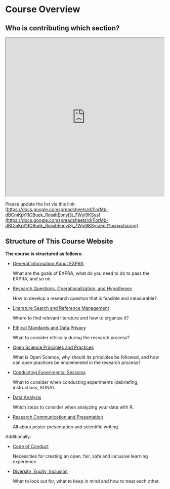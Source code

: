 # Course Overview

## Who is contributing which section?


<iframe src="https://docs.google.com/spreadsheets/d/e/2PACX-1vT5iQLhcUifhUrpBD1enidtDh8mVprYnbMUwyNwJUzUUO3VlA4sRkljbBzIxgfa0HPdn523SfhJtdr9/pubhtml?gid=0&single=true" width="500" height="500"></iframe>

Please update the list via this link: [https://docs.google.comspreadsheets/d/1lorMb-dBCmKpYRCBuek_RoisihEonyj3j_7Wyi9KSys](https://docs.google.comspreadsheets/d/1lorMb-dBCmKpYRCBuek_RoisihEonyj3j_7Wyi9KSys/edit?usp=sharing)

   
## Structure of This Course Website

**The course is structured as follows:**

* [General Information About EXPRA](/student-guide)

   What are the goals of EXPRA, what do you need to do to pass the EXPRA, and so on.

* [Research Questions, Operationalization, and Hypotheses](../content/intro_research)

   How to develop a research question that is feasible and measurable?   

* [Literature Search and Reference Management](../content/literature)

   Where to find relevant literature and how to organize it?
   
* [Ethical Standards and Data Privacy](../content/ethics)

   What to consider ethically during the research process?

* [Open Science Principles and Practices](../content/open-science)

   What is Open Science, why should its principles be followed, and how can open practices be implemented in the research process?

* [Conducting Experimental Sessions](../content/conducting)

   What to consider when conducting experiments (debriefing, instructions, SONA).

* [Data Analysis](../content/analysis)

   Which steps to consider when analyzing your data with R.

* [Research Communication and Presentation](../content/communication)

   All about poster presentation and scientific writing.

Additionally: 

* [Code of Conduct](/CoC)

   Necessities for creating an open, fair, safe and inclusive learning experience.

* [Diversity, Equity, Inclusion](/dei)

   What to look out for, what to keep in mind and how to treat each other.

